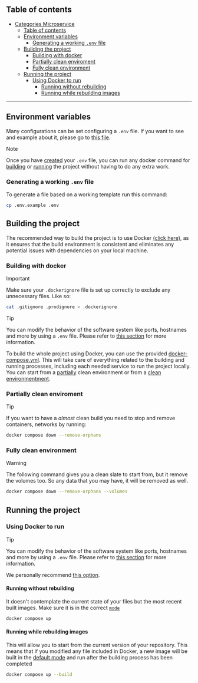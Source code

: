 ## Table of contents

- [Categories Microservice](#categories-microservice)
  - [Table of contents](#table-of-contents)
  - [Environment variables](#environment-variables)
    - [Generating a working `.env` file](#generating-a-working-env-file)  
  - [Building the project](#building-the-project)
    - [Building with docker](#building-with-docker)
    - [Partially clean enviroment](#partially-clean-enviroment)
    - [Fully clean environment](#fully-clean-environment)
  - [Running the project](#running-the-project)
    - [Using Docker to run](#using-docker-to-run)
      - [Running without rebuilding](#running-without-rebuilding)
      - [Running while rebuilding images](#running-while-rebuilding-images)

---

## Environment variables

Many configurations can be set configuring a `.env` file. If you want
to see and example about it, please go to [this file](./.env.example).

> [!NOTE]
> Once you have [created](#generating-a-working-env-file) your `.env`
> file, you can run any docker command for
> [building](#building-with-docker) or [running](#using-docker-to-run)
> the project without having to do any extra work.

### Generating a working `.env` file

To generate a file based on a working template run this command:

```sh
cp .env.example .env
```

## Building the project

The recommended way to build the project is to use Docker
[(click here)](#building-with-docker), as it ensures that the build environment
is consistent and eliminates any potential issues with dependencies on your
local machine. 

### Building with docker

> [!IMPORTANT]
> Make sure your `.dockerignore` file is set up correctly to exclude any
> unnecessary files. Like so:

```sh
cat .gitignore .prodignore > .dockerignore
```

> [!TIP]
> You can modify the behavior of the software system like
> ports, hostnames and more by using a `.env` file. Please refer to
> [this section](#environment-variables) for more information.

To build the whole project using Docker, you can use the provided
[docker-compose.yml](./docker-compose.yml). This will take care of everything related
to the building and running processes, including each needed service to run the
project locally. You can start from a
[partially](#partially-clean-enviroment) clean environment or from a
[clean environmentment](#fully-clean-environment).

### Partially clean enviroment

> [!TIP]
> If you want to have a _almost_ clean build you need to stop
> and remove containers, networks by running:

```sh
docker compose down --remove-orphans
```

### Fully clean environment

> [!WARNING]
> The following command gives you a clean slate to start from, but it
> remove the volumes too. So any data that you may have, it will be
> removed as well.

```sh
docker compose down --remove-orphans --volumes
```

## Running the project

### Using Docker to run

> [!TIP]
> You can modify the behavior of the software system like
> ports, hostnames and more by using a `.env` file. Please refer to
> [this section](#environment-variables) for more information.

We personally recommend [this option](#running-while-rebuilding-images).

#### Running without rebuilding

It doesn't contemplate the current state of your files but the most recent built
images. Make sure it is in the correct [`mode`](#modes)

```sh
docker compose up
```

#### Running while rebuilding images

This will allow you to start from the current version of your repository.
This means that if you modified any file included in Docker, a new image will be
built in the [default mode](#building-modes-in-docker) and run after the
building process has been completed

```sh
docker compose up --build
```
